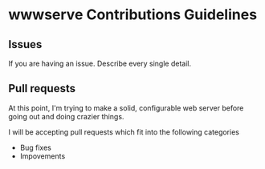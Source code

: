 # wwwserve Contributions Guidelines

## Issues
If you are having an issue. Describe every single detail.

## Pull requests
At this point, I'm trying to make a solid, configurable web server before going out and doing crazier things.

I will be accepting pull requests which fit into the following categories

* Bug fixes
* Impovements